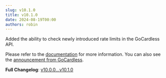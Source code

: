 ```yaml
---
slug: v10.1.0
title: v10.1.0
date: 2024-08-19T00:00
authors: robin
---
```


Added the ability to check newly introduced rate limits in the GoCardless API.

Please refer to the [documentation](/docs/handling-rate-limits) for more information. You can also see the [announcement from GoCardless](https://bankaccountdata.zendesk.com/hc/en-gb/articles/11529584398236-Bank-API-Rate-Limits-and-Rate-Limit-Headers).

**Full Changelog**: [v10.0.0...v10.1.0](https://github.com/RobinTTY/NordigenApiClient/compare/v10.0.0...v10.1.0)
